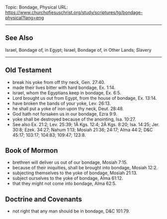 Topic: Bondage, Physical
URL: https://www.churchofjesuschrist.org/study/scriptures/tg/bondage-physical?lang=eng

---

## See Also

Israel, Bondage of, in Egypt; Israel, Bondage of, in Other Lands; Slavery

---

## Old Testament

- break his yoke from off thy neck, Gen. 27:40.
- made their lives bitter with hard bondage, Ex. 1:14.
- Israel, whom the Egyptians keep in bondage, Ex. 6:5.
- Lord brought us out from Egypt, from the house of bondage, Ex. 13:14.
- have broken the bands of your yoke, Lev. 26:13.
- he shall put a yoke of iron upon thy neck, Deut. 28:48.
- God hath not forsaken us in our bondage, Ezra 9:9.
- yoke shall be destroyed because of the anointing, Isa. 10:27.
- See also Ex. 21:2; Lev. 25:39; 1Â Kgs. 12:4; 2Â Kgs. 8:20; Isa. 14:25; Jer. 30:8; Ezek. 34:27; Nahum 1:13; Mosiah 21:36; 24:17; Alma 44:2; D&C 45:17; 103:17; 104:83; 109:47; 123:8.

## Book of Mormon

- brethren will deliver us out of our bondage, Mosiah 7:15.
- because of their iniquities, shall be brought into bondage, Mosiah 12:2.
- subjecting themselves to the yoke of bondage, Mosiah 21:13.
- subject ourselves to the yoke of bondage, Alma 61:12.
- that they might not come into bondage, Alma 62:5.

## Doctrine and Covenants

- not right that any man should be in bondage, D&C 101:79.

